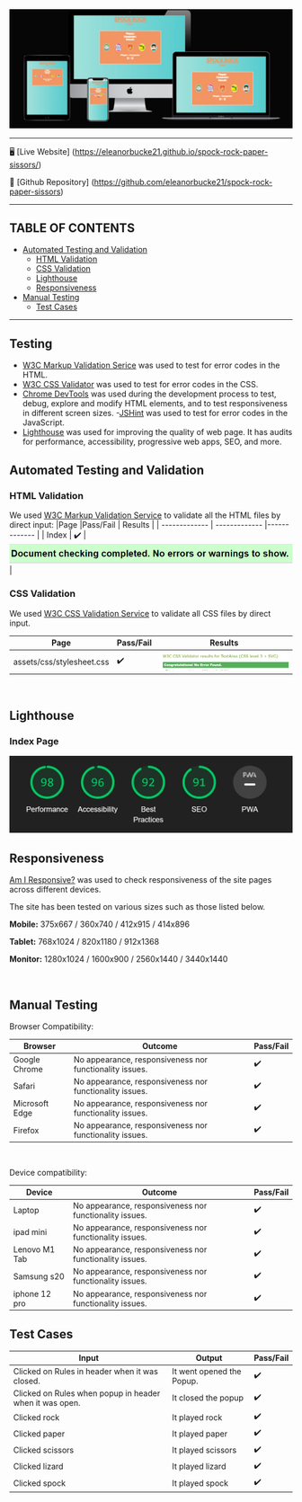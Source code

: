 <img src="markdown-demo/MultiDeviceMockup.jpeg"/>

---

:desktop_computer: [Live Website] (https://eleanorbucke21.github.io/spock-rock-paper-sissors/)

:open_file_folder: [Github Repository] (https://github.com/eleanorbucke21/spock-rock-paper-sissors)

---

## TABLE OF CONTENTS

* [Automated Testing and Validation](#automated-testing-and-validation)
    * [HTML Validation](#html-validation)
    * [CSS Validation](#css-validation)
    * [Lighthouse](#lighthouse)
    * [Responsiveness](#responsiveness) 
* [Manual Testing](#manual-testing)
    * [Test Cases](#test-cases)

---

## <strong>Testing</strong>
- [W3C Markup Validation Serice](https://validator.w3.org/) was used to test for error codes in the HTML.
- [W3C CSS Validator](https://jigsaw.w3.org/css-validator/)  was used to test for error codes in the CSS.
- [Chrome DevTools](https://developer.chrome.com/docs/devtools/)
    was used during the development process to test, debug, explore and modify HTML elements, and to test responsiveness in different screen sizes.
-[JSHint](jshint.com) was used to test for error codes in the JavaScript.
- [Lighthouse](https://developer.chrome.com/docs/lighthouse/overview/) was used for improving the quality of web page. It has audits for performance, accessibility, progressive web apps, SEO, and more.

## Automated Testing and Validation
### HTML Validation
We used [W3C Markup Validation Service](https://validator.w3.org/) to validate all the HTML files by direct input:
|Page |Pass/Fail |  Results |
| ------------- | ------------- |------------- |
| Index | :heavy_check_mark: |<img src="markdown-demo/html.png">|

### CSS Validation
We used [W3C CSS Validation Service](https://jigsaw.w3.org/css-validator/) to validate all CSS files by direct input.

|Page | Pass/Fail  | Results |
| ------------- | ------------- |------------- |
| assets/css/stylesheet.css | :heavy_check_mark: |<img src="markdown-demo/cssvalidation.png">|
<br>

## Lighthouse
### Index Page
  <img src="markdown-demo/Lighthouse.jpeg">

<br>     

## Responsiveness
[Am I Responsive?](http://ami.responsivedesign.is/#) was used to check responsiveness of the site pages across different devices.
 
 The site has been tested on various sizes such as those listed below.
 
 <strong>Mobile:</strong>
 375x667 / 360x740 / 412x915 / 414x896
 
 <strong>Tablet:</strong>
 768x1024 / 820x1180 / 912x1368 
 
<strong>Monitor:</strong>
 1280x1024 / 1600x900 / 2560x1440 / 3440x1440

 <br>

## Manual Testing
Browser Compatibility:

Browser | Outcome | Pass/Fail 
 --- | --- | ---
Google Chrome | No appearance, responsiveness nor functionality issues.| :heavy_check_mark:
Safari | No appearance, responsiveness nor functionality issues. | :heavy_check_mark:
Microsoft Edge | No appearance, responsiveness nor functionality issues. | :heavy_check_mark:
Firefox | No appearance, responsiveness nor functionality issues. | :heavy_check_mark:

<br>

Device compatibility:

Device | Outcome | Pass/Fail
--- | --- | ---
Laptop | No appearance, responsiveness nor functionality issues. | :heavy_check_mark:
ipad mini | No appearance, responsiveness nor functionality issues. | :heavy_check_mark:
Lenovo M1 Tab | No appearance, responsiveness nor functionality issues. | :heavy_check_mark:
Samsung s20 | No appearance, responsiveness nor functionality issues. | :heavy_check_mark:
iphone 12 pro | No appearance, responsiveness nor functionality issues. | :heavy_check_mark:
            
## Test Cases

| Input | Output | Pass/Fail |
|--- | --- | --- |
| Clicked on Rules in header when it was closed. | It went opened the Popup. | :heavy_check_mark:
| Clicked on Rules when popup in header when it was open. | It closed the popup | :heavy_check_mark:
| Clicked rock | It played rock | :heavy_check_mark:
| Clicked paper | It played paper | :heavy_check_mark:
| Clicked scissors | It played scissors | :heavy_check_mark:
| Clicked lizard | It played lizard | :heavy_check_mark:
| Clicked spock | It played spock | :heavy_check_mark:
